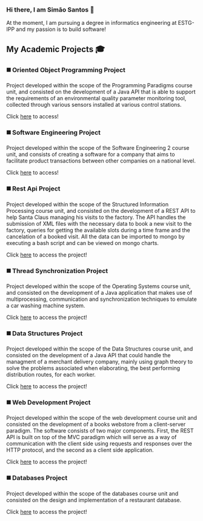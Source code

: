 ### Hi there, I am Simão Santos 👋
At the moment, I am pursuing a degree in informatics engineering at ESTG-IPP and my passion is to build software!

## My Academic Projects :mortar_board:

### :black_medium_square: Oriented Object Programming Project
Project developed within the scope of the Programming Paradigms course unit, and consisted on the development of a Java API that is able to support the requirements of an environmental quality parameter monitoring tool, collected through various sensors installed at various control stations.

Click [here](https://github.com/simaosantos01/oriented-object-programming-project) to access!

### :black_medium_square: Software Engineering Project
Project developed within the scope of the Software Engineering 2 course unit, and consists of creating a software for a company that aims to facilitate product transactions between other companies on a national level.

Click [here](https://github.com/simaosantos01/software-engineering-project) to access!

### :black_medium_square: Rest Api Project
Project developed within the scope of the Structured Information Processing course unit, and consisted on the development of a REST API to help Santa Claus managing his visits to the factory. The API handles the submission of XML files with the necessary data to book a new visit to the factory, queries for getting the available slots during a time frame and the cancelation of a booked visit. All the data can be imported to mongo by executing a bash script and can be viewed on mongo charts.

Click [here](https://github.com/simaosantos01/rest-api-project) to access the project!

### :black_medium_square: Thread Synchronization Project
Project developed within the scope of the Operating Systems course unit, and consisted on the development of a Java application that makes use of multiprocessing, communication and synchronization techniques to emulate a car washing machine system.

Click [here](https://github.com/simaosantos01/thread-synchronization-project) to access the project!

### :black_medium_square: Data Structures Project
Project developed within the scope of the Data Structures course unit, and consisted on the development of a Java API that could handle the managment of a merchant delivery company, mainly using graph theory to solve the problems associated when elaborating, the best performing distribution routes, for each worker.

Click [here](https://github.com/simaosantos01/data-structures-project) to access the project!

### :black_medium_square: Web Development Project
Project developed within the scope of the web development course unit and consisted on the development of a books webstore from a client-server paradigm.
The software consists of two major components. First, the REST API is built on top of the MVC paradigm which will serve as a way of communication with the client side using requests and responses over the HTTP protocol, and the second as a client side application.

Click [here](https://github.com/simaosantos01/web-development-project) to access the project!

### :black_medium_square: Databases Project
Project developed within the scope of the databases course unit and consisted on the design and implementation of a restaurant database. 

Click [here](https://github.com/simaosantos01/databases-project) to access the project!
